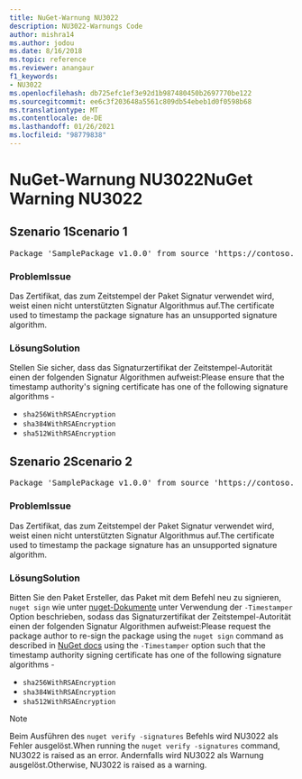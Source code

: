 ```yaml
---
title: NuGet-Warnung NU3022
description: NU3022-Warnungs Code
author: mishra14
ms.author: jodou
ms.date: 8/16/2018
ms.topic: reference
ms.reviewer: anangaur
f1_keywords:
- NU3022
ms.openlocfilehash: db725efc1ef3e92d1b987480450b2697770be122
ms.sourcegitcommit: ee6c3f203648a5561c809db54ebeb1d0f0598b68
ms.translationtype: MT
ms.contentlocale: de-DE
ms.lasthandoff: 01/26/2021
ms.locfileid: "98779838"
---
```

# <a name="nuget-warning-nu3022"></a><span data-ttu-id="aa0fc-103">NuGet-Warnung NU3022</span><span class="sxs-lookup"><span data-stu-id="aa0fc-103">NuGet Warning NU3022</span></span>

## <a name="scenario-1"></a><span data-ttu-id="aa0fc-104">Szenario 1</span><span class="sxs-lookup"><span data-stu-id="aa0fc-104">Scenario 1</span></span>

<pre>Package 'SamplePackage v1.0.0' from source 'https://contoso.com/index.json': The primary signature's timestamp certificate has an unsupported signature algorithm.</pre>

### <a name="issue"></a><span data-ttu-id="aa0fc-105">Problem</span><span class="sxs-lookup"><span data-stu-id="aa0fc-105">Issue</span></span>

<span data-ttu-id="aa0fc-106">Das Zertifikat, das zum Zeitstempel der Paket Signatur verwendet wird, weist einen nicht unterstützten Signatur Algorithmus auf.</span><span class="sxs-lookup"><span data-stu-id="aa0fc-106">The certificate used to timestamp the package signature has an unsupported signature algorithm.</span></span>


### <a name="solution"></a><span data-ttu-id="aa0fc-107">Lösung</span><span class="sxs-lookup"><span data-stu-id="aa0fc-107">Solution</span></span>

<span data-ttu-id="aa0fc-108">Stellen Sie sicher, dass das Signaturzertifikat der Zeitstempel-Autorität einen der folgenden Signatur Algorithmen aufweist:</span><span class="sxs-lookup"><span data-stu-id="aa0fc-108">Please ensure that the timestamp authority's signing certificate has one of the following signature algorithms -</span></span> 
* `sha256WithRSAEncryption`
* `sha384WithRSAEncryption`
* `sha512WithRSAEncryption`



## <a name="scenario-2"></a><span data-ttu-id="aa0fc-109">Szenario 2</span><span class="sxs-lookup"><span data-stu-id="aa0fc-109">Scenario 2</span></span>

<pre>Package 'SamplePackage v1.0.0' from source 'https://contoso.com/index.json': The timestamp certificate has an unsupported signature algorithm (SHA1). The following algorithms are supported: SHA256RSA, SHA384RSA, SHA512RSA.</pre>

### <a name="issue"></a><span data-ttu-id="aa0fc-110">Problem</span><span class="sxs-lookup"><span data-stu-id="aa0fc-110">Issue</span></span>

<span data-ttu-id="aa0fc-111">Das Zertifikat, das zum Zeitstempel der Paket Signatur verwendet wird, weist einen nicht unterstützten Signatur Algorithmus auf.</span><span class="sxs-lookup"><span data-stu-id="aa0fc-111">The certificate used to timestamp the package signature has an unsupported signature algorithm.</span></span>


### <a name="solution"></a><span data-ttu-id="aa0fc-112">Lösung</span><span class="sxs-lookup"><span data-stu-id="aa0fc-112">Solution</span></span>

<span data-ttu-id="aa0fc-113">Bitten Sie den Paket Ersteller, das Paket mit dem Befehl neu zu signieren, `nuget sign` wie unter [nuget-Dokumente](../../create-packages/sign-a-package.md) unter Verwendung der `-Timestamper` Option beschrieben, sodass das Signaturzertifikat der Zeitstempel-Autorität einen der folgenden Signatur Algorithmen aufweist:</span><span class="sxs-lookup"><span data-stu-id="aa0fc-113">Please request the package author to re-sign the package using the `nuget sign` command as described in [NuGet docs](../../create-packages/sign-a-package.md) using the `-Timestamper` option such that the timestamp authority signing certificate has one of the following signature algorithms -</span></span>
* `sha256WithRSAEncryption`
* `sha384WithRSAEncryption`
* `sha512WithRSAEncryption`


> [!Note]
> <span data-ttu-id="aa0fc-114">Beim Ausführen des `nuget verify -signatures` Befehls wird NU3022 als Fehler ausgelöst.</span><span class="sxs-lookup"><span data-stu-id="aa0fc-114">When running the `nuget verify -signatures` command, NU3022 is raised as an error.</span></span> <span data-ttu-id="aa0fc-115">Andernfalls wird NU3022 als Warnung ausgelöst.</span><span class="sxs-lookup"><span data-stu-id="aa0fc-115">Otherwise, NU3022 is raised as a warning.</span></span>
